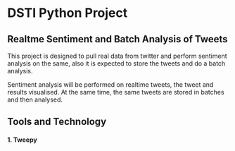 # DSTI Python Project 


## Realtme Sentiment and Batch Analysis of Tweets
This project is designed to pull real data from twitter and perform sentiment analysis on the same, also it is expected to store the tweets and do a batch analysis. 


Sentiment analysis will be performed on realtime tweets, the tweet and results visualised.  At the same time, the same tweets are stored in batches and then analysed.


## Tools and Technology
#### 1. Tweepy

